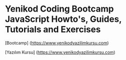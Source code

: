 # Yenikod Coding Bootcamp JavaScript Howto's, Guides, Tutorials and Exercises

[Bootcamp] (https://www.yenikodyazilimkursu.com)

[Yazılım Kursu] (https://www.yenikodyazilimkursu.com)



